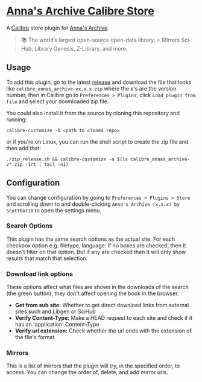 # [Anna's Archive Calibre Store](https://github.com/ScottBot10/calibre_annas_archive)

A [Calibre](https://calibre-ebook.com/) store plugin for [Anna's Archive](https://annas-archive.org/).
> 📚 The world’s largest open-source open-data library. ⭐️ Mirrors Sci-Hub, Library Genesis, Z-Library, and more.

## Usage
To add this plugin, go to the latest [release](https://github.com/ScottBot10/calibre_annas_archive/releases)
and download the file that looks like `calibre_annas_archive-vx.x.x.zip` where the x's are the version number, 
then in Calibre go to `Preferences > Plugins`, click `Load plugin from file` and select your downloaded zip file.

You could also install it from the source by cloning this repository and running:
```shell
calibre-customize -b <path to cloned repo>
```
or if you're on Linux, you can run the shell script to create the zip file and then add that:
```shell
./zip_release.sh && calibre-customize -a $(ls calibre_annas_archive-v*.zip -1rt | tail -n1)
```

## Configuration
You can change configuration by going to 
`Preferences > Plugins > Store` and scrolling down to and double-clicking `Anna's Archive (x.x.x) by ScottBot10`
to open the settings menu.

### Search Options
This plugin has the same search options as the actual site.
For each checkbox option e.g. filetype, language: if no boxes are checked, then it doesn't filter on that option.
But if any are checked then it will only show results that match that selection.

### Download link options
These options affect what files are shown in the downloads of the search (the green button),
they don't affect opening the book in the browser.
- **Get from sub site:** Whether to get direct download links from external sites such and Libgen or SciHub
- **Verify Content-Type:** Make a HEAD request to each site and check if it has an 'application' Content-Type
- **Verify url extension:** Check whether the url ends with the extension of the file's format

### Mirrors
This is a list of mirrors that the plugin will try, in the specified order, to access.
You can change the order of, delete, and add mirror urls.
